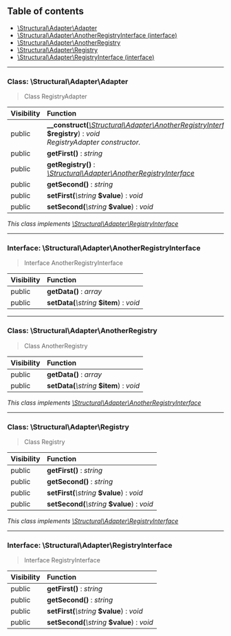 ## Table of contents

- [\Structural\Adapter\Adapter](#class-structuraladapteradapter)
- [\Structural\Adapter\AnotherRegistryInterface (interface)](#interface-structuraladapteranotherregistryinterface)
- [\Structural\Adapter\AnotherRegistry](#class-structuraladapteranotherregistry)
- [\Structural\Adapter\Registry](#class-structuraladapterregistry)
- [\Structural\Adapter\RegistryInterface (interface)](#interface-structuraladapterregistryinterface)

<hr />

### Class: \Structural\Adapter\Adapter

> Class RegistryAdapter

| Visibility | Function |
|:-----------|:---------|
| public | <strong>__construct(</strong><em>[\Structural\Adapter\AnotherRegistryInterface](#interface-structuraladapteranotherregistryinterface)</em> <strong>$registry</strong>)</strong> : <em>void</em><br /><em>RegistryAdapter constructor.</em> |
| public | <strong>getFirst()</strong> : <em>string</em> |
| public | <strong>getRegistry()</strong> : <em>[\Structural\Adapter\AnotherRegistryInterface](#interface-structuraladapteranotherregistryinterface)</em> |
| public | <strong>getSecond()</strong> : <em>string</em> |
| public | <strong>setFirst(</strong><em>\string</em> <strong>$value</strong>)</strong> : <em>void</em> |
| public | <strong>setSecond(</strong><em>\string</em> <strong>$value</strong>)</strong> : <em>void</em> |

*This class implements [\Structural\Adapter\RegistryInterface](#interface-structuraladapterregistryinterface)*

<hr />

### Interface: \Structural\Adapter\AnotherRegistryInterface

> Interface AnotherRegistryInterface

| Visibility | Function |
|:-----------|:---------|
| public | <strong>getData()</strong> : <em>array</em> |
| public | <strong>setData(</strong><em>\string</em> <strong>$item</strong>)</strong> : <em>void</em> |

<hr />

### Class: \Structural\Adapter\AnotherRegistry

> Class AnotherRegistry

| Visibility | Function |
|:-----------|:---------|
| public | <strong>getData()</strong> : <em>array</em> |
| public | <strong>setData(</strong><em>\string</em> <strong>$item</strong>)</strong> : <em>void</em> |

*This class implements [\Structural\Adapter\AnotherRegistryInterface](#interface-structuraladapteranotherregistryinterface)*

<hr />

### Class: \Structural\Adapter\Registry

> Class Registry

| Visibility | Function |
|:-----------|:---------|
| public | <strong>getFirst()</strong> : <em>string</em> |
| public | <strong>getSecond()</strong> : <em>string</em> |
| public | <strong>setFirst(</strong><em>\string</em> <strong>$value</strong>)</strong> : <em>void</em> |
| public | <strong>setSecond(</strong><em>\string</em> <strong>$value</strong>)</strong> : <em>void</em> |

*This class implements [\Structural\Adapter\RegistryInterface](#interface-structuraladapterregistryinterface)*

<hr />

### Interface: \Structural\Adapter\RegistryInterface

> Interface RegistryInterface

| Visibility | Function |
|:-----------|:---------|
| public | <strong>getFirst()</strong> : <em>string</em> |
| public | <strong>getSecond()</strong> : <em>string</em> |
| public | <strong>setFirst(</strong><em>\string</em> <strong>$value</strong>)</strong> : <em>void</em> |
| public | <strong>setSecond(</strong><em>\string</em> <strong>$value</strong>)</strong> : <em>void</em> |

